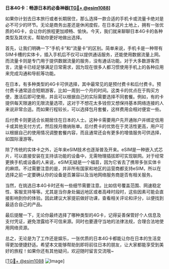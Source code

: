**日本4G卡：畅游日本的必备神器[[TG💪+ @esim1088](https://t.me/s/esim1088)]**

如果你计划去日本旅行或者长期居住，那么选择一款合适的手机卡或流量卡绝对是必不可少的环节。无论是商务出差还是休闲度假，在日本这片土地上，拥有一张优质的4G卡，会让你的旅程更加顺畅、愉快。今天，我们就来聊聊日本4G卡的各种类型及其优劣，帮助你更好地做出选择。

首先，让我们明确一下“手机卡”和“流量卡”的区别。简单来说，手机卡是一种带有SIM卡槽的实体卡，插入手机后不仅可以提供通话服务，还能使用数据流量上网。而流量卡则是专门用于提供数据流量的服务，没有通话功能。对于大多数游客而言，流量卡已经足够满足日常需求，因为现在很多人都习惯使用手机上的各种应用来完成沟通和导航等功能。

在日本，有多种类型的4G卡可供选择，其中最常见的是预付费卡和后付费卡。预付费卡通常适合短期游客，比如一周到一个月的时间。这类卡的优点在于购买方便，激活后即可使用，并且可以根据自己的实际需要选择不同套餐。例如，有的卡提供每天限速的无限流量选项，这对于不想花太多钱但又想保持基本网络连接的人来说非常合适。而如果行程较长，可以选择包月套餐，这样费用会相对便宜一些。

后付费卡则更适合长期居住在日本的人士。这种卡需要用户先开通账户并绑定信用卡或其他支付方式，然后按月缴纳账单。后付费卡的优势在于灵活性更高，用户可以根据自己的使用情况调整套餐内容，而且通常还会有更多的增值服务可供选择，如国际漫游等。

除了传统的实体卡之外，近年来eSIM技术也逐渐普及开来。eSIM是一种嵌入式芯片，可以直接安装在支持该功能的设备中，无需物理插拔即可实现联网。对于经常更换手机或设备的人来说，eSIM无疑是一个福音，因为它省去了携带多张实体卡的麻烦。不过需要注意的是，并非所有国家和地区的运营商都支持eSIM，所以在选择之前一定要确认你的设备是否兼容以及当地网络服务商是否有相关服务。

当然，在挑选日本4G卡时还有一些细节需要注意。比如信号覆盖范围、网速稳定性、客服支持等等。尤其是当你身处偏远地区或者高峰时段时，这些因素可能会直接影响到你的体验。因此建议大家提前做好功课，查看相关评论和评分，以便找到最适合自己的产品。

最后提醒一下，无论你最终选择了哪种类型的4G卡，记得妥善保管好个人信息及支付凭证，避免泄露给不可信来源。同时也要遵守当地的法律法规，合理合法地使用网络资源。

总之，无论是为了工作还是娱乐，一张优质的日本4G卡都能让你在日本的生活变得更加便捷舒适。希望本文能够帮助到即将前往日本的朋友，让大家都能享受到美好的旅程！如果你还有其他疑问，欢迎随时留言交流哦~

[[TG💪+ @esim1088](https://t.me/s/esim1088) ![Image](https://i.postimg.cc/4NQfJmqS/Snipaste-2025-05-13-00-14-12.png)]